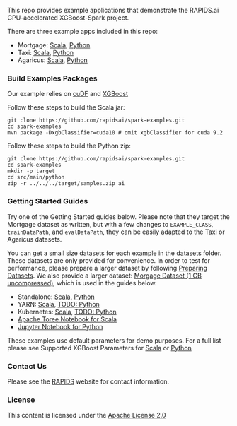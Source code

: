 This repo provides example applications that demonstrate the RAPIDS.ai GPU-accelerated XGBoost-Spark project.

There are three example apps included in this repo:

- Mortgage: [Scala](/src/main/scala/ai/rapids/spark/examples/mortgage), [Python](/src/main/python/ai/rapids/spark/examples/mortgage)
- Taxi: [Scala](/src/main/scala/ai/rapids/spark/examples/taxi), [Python](/src/main/python/ai/rapids/spark/examples/taxi)
- Agaricus: [Scala](/src/main/scala/ai/rapids/spark/examples/agaricus), [Python](/src/main/python/ai/rapids/spark/examples/agaricus)

### Build Examples Packages
Our example relies on [cuDF](https://github.com/rapidsai/cudf) and [XGBoost](https://github.com/rapidsai/xgboost/tree/rapids-spark)

Follow these steps to build the Scala jar:

```
git clone https://github.com/rapidsai/spark-examples.git
cd spark-examples
mvn package -DxgbClassifier=cuda10 # omit xgbClassifier for cuda 9.2
```

Follow these steps to build the Python zip:

```
git clone https://github.com/rapidsai/spark-examples.git
cd spark-examples
mkdir -p target
cd src/main/python
zip -r ../../../target/samples.zip ai
```

### Getting Started Guides

Try one of the Getting Started guides below. Please note that they target the Mortgage dataset as written, but with a few changes to `EXAMPLE_CLASS`, `trainDataPath`, and `evalDataPath`, they can be easily adapted to the Taxi or Agaricus datasets.

You can get a small size datasets for each example in the [datasets](/datasets) folder. These datasets are only provided for convenience. In order to test for performance, please prepare a larger dataset by following [Preparing Datasets](docs/preparing_datasets.md). We also provide a larger dataset: [Morgage Dataset (1 GB uncompressed)](https://rapidsai-data.s3.us-east-2.amazonaws.com/spark/mortgage.zip), which is used in the guides below.

- Standalone: [Scala](docs/standalone.md), [Python](/docs/python/standalone.md)
- YARN: [Scala](docs/yarn.md), [TODO: Python](/docs/python/yarn.md)
- Kubernetes: [Scala](docs/kubernetes.md), [TODO: Python](/docs/python/kubernetes.md)
- [Apache Toree Notebook for Scala](docs/toree.md)
- [Jupyter Notebook for Python](/docs/python/notebook.md)

These examples use default parameters for demo purposes. For a full list please see Supported XGBoost Parameters for [Scala](/docs/supported_xgboost_parameters.md) or [Python](/docs/python/supported_xgboost_parameters.md)

### Contact Us

Please see the [RAPIDS](https://rapids.ai/community.html) website for contact information.

### License

This content is licensed under the [Apache License 2.0](/LICENSE)
